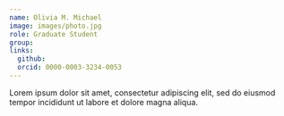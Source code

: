 ```yaml
---
name: Olivia M. Michael
image: images/photo.jpg
role: Graduate Student
group: 
links:
  github:
  orcid: 0000-0003-3234-0053
---
```


Lorem ipsum dolor sit amet, consectetur adipiscing elit, sed do eiusmod tempor incididunt ut labore et dolore magna aliqua.
